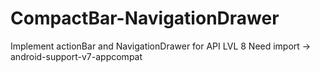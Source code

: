 CompactBar-NavigationDrawer
===========================

Implement actionBar and NavigationDrawer for API LVL 8
Need import -> android-support-v7-appcompat
